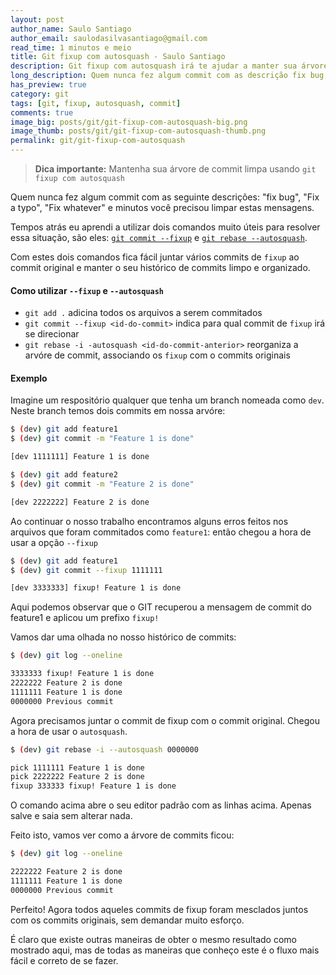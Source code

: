 ```yaml
---
layout: post
author_name: Saulo Santiago
author_email: saulodasilvasantiago@gmail.com
read_time: 1 minutos e meio
title: Git fixup com autosquash - Saulo Santiago
description: Git fixup com autosquash irá te ajudar a manter sua árvore de commit mais limpa e organizada
long_description: Quem nunca fez algum commit com as descrição fix bug, Fix a typo, Fix whatever e minutos ou horas depois precisou limpar estas mensagens? A pouco tempo atrás eu aprendi a utilizar dois comandos muito úteis para resolver essa situação, são eles git fixup com autosquash
has_preview: true
category: git
tags: [git, fixup, autosquash, commit]
comments: true
image_big: posts/git/git-fixup-com-autosquash-big.png
image_thumb: posts/git/git-fixup-com-autosquash-thumb.png
permalink: git/git-fixup-com-autosquash
---
```


> **Dica importante:** Mantenha sua árvore de commit limpa usando `git fixup com autosquash`

Quem nunca fez algum commit com as seguinte descrições: "fix bug",
"Fix a typo", "Fix whatever" e minutos você precisou limpar estas mensagens.

Tempos atrás eu aprendi a utilizar dois comandos muito úteis para resolver essa situação, são eles: [`git commit --fixup`](https://git-scm.com/docs/git-commit) e [`git rebase --autosquash`](https://git-scm.com/docs/git-rebase).

Com estes dois comandos fica fácil juntar vários commits de `fixup` ao commit original e manter o seu histórico de commits limpo e organizado.

#### Como utilizar **`--fixup`** e **`--autosquash`**

- `git add .` adicina todos os arquivos a serem commitados
- `git commit --fixup <id-do-commit>` indica para qual commit de `fixup` irá se direcionar
- `git rebase -i -autosquash <id-do-commit-anterior>` reorganiza a arvóre de commit, associando os `fixup` com o commits originais

#### Exemplo

Imagine um respositório qualquer que tenha um branch nomeada como `dev`. Neste branch temos dois commits em nossa arvóre:

```bash
$ (dev) git add feature1
$ (dev) git commit -m "Feature 1 is done"

[dev 1111111] Feature 1 is done

$ (dev) git add feature2
$ (dev) git commit -m "Feature 2 is done"

[dev 2222222] Feature 2 is done
```

Ao continuar o nosso trabalho encontramos alguns erros feitos nos arquivos que foram commitados como `feature1`: então chegou a hora de usar a opção `--fixup`

```bash
$ (dev) git add feature1
$ (dev) git commit --fixup 1111111

[dev 3333333] fixup! Feature 1 is done
```

Aqui podemos observar que o GIT recuperou a mensagem de commit do feature1 e aplicou um prefixo `fixup!`

Vamos dar uma olhada no nosso histórico de commits:

```bash
$ (dev) git log --oneline

3333333 fixup! Feature 1 is done
2222222 Feature 2 is done
1111111 Feature 1 is done
0000000 Previous commit
```

Agora precisamos juntar o commit de fixup com o commit original. Chegou a hora de usar o `autosquash`.

```bash
$ (dev) git rebase -i --autosquash 0000000

pick 1111111 Feature 1 is done
pick 2222222 Feature 2 is done
fixup 333333 fixup! Feature 1 is done
```

O comando acima abre o seu editor padrão com as linhas acima. Apenas salve e saia sem alterar nada.

Feito isto, vamos ver como a árvore de commits ficou:

```bash
$ (dev) git log --oneline

2222222 Feature 2 is done
1111111 Feature 1 is done
0000000 Previous commit
```

Perfeito! Agora todos aqueles commits de fixup foram mesclados juntos com os commits originais, sem demandar muito esforço.

É claro que existe outras maneiras de obter o mesmo resultado como mostrado aqui, mas de todas as maneiras que conheço este é o fluxo mais fácil e correto de se fazer.
